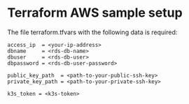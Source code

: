 # Terraform AWS sample setup

The file terraform.tfvars with the following data is required:

```
access_ip  = <your-ip-address>
dbname     = <rds-db-name>
dbuser     = <rds-db-user>
dbpassword = <rds-db-user-password>

public_key_path  = <path-to-your-public-ssh-key>
private_key_path = <path-to-your-private-ssh-key>

k3s_token = <k3s-token>

```